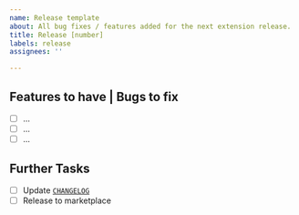```yaml
---
name: Release template
about: All bug fixes / features added for the next extension release.
title: Release [number]
labels: release
assignees: ''

---
```


## Features to have | Bugs to fix

* [ ] ...
* [ ] ...
* [ ] ...

## Further Tasks

* [ ] Update [`CHANGELOG`](https://github.com/pinussilvestrus/vs-code-bpmn-js-plugin/blob/master/CHANGELOG.md)
* [ ] Release to marketplace
